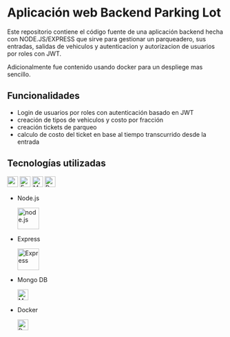 # Aplicación web Backend Parking Lot

Este repositorio contiene el código fuente de una aplicación backend hecha con NODE.JS/EXPRESS que sirve para gestionar un parqueadero, sus entradas, salidas de vehiculos y autenticacion y autorizacion de usuarios por roles con JWT.

Adicionalmente fue contenido usando docker para un despliege mas sencillo.

## Funcionalidades
- Login de usuarios por roles con autenticación basado en JWT
- creación de tipos de vehiculos y costo por fracción
- creación tickets de parqueo
- calculo de costo del ticket en base al tiempo transcurrido desde la entrada

## Tecnologías utilizadas
<p align="left">
    <img src="https://www.svgrepo.com/show/303360/nodejs-logo.svg" alt="node.js" width="25" height="25" />
    <img src="https://static.cdnlogo.com/logos/e/23/express.svg" alt="Express" width="25" height="25" />
    <img src="https://www.svgrepo.com/show/373845/mongo.svg" alt="Mongo DB" width="25" height="25" />
    <img src="https://www.svgrepo.com/show/452192/docker.svg" alt="Docker" width="25" height="25" />
</p>

<ul>
    <li>
        <p>
            Node.js
        </p>
            <img src="https://www.svgrepo.com/show/303360/nodejs-logo.svg" alt="node.js" width="50" height="50" />
    </li>
    <li>
        <p>
            Express
        </p>
            <img src="https://static.cdnlogo.com/logos/e/23/express.svg" alt="Express" width="50" height="50" />        
    </li>
    <li>
        <p>
            Mongo DB
        </p>
            <img src="https://www.svgrepo.com/show/373845/mongo.svg" alt="Mongo DB" width="25" height="25" />       
    </li>
    <li>
        <p>
            Docker
        </p>
            <img src="https://www.svgrepo.com/show/452192/docker.svg" alt="Docker" width="25" height="25" />
    </li>
</ul>
